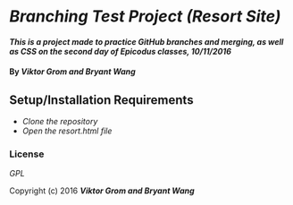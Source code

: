 # _Branching Test Project (Resort Site)_

#### _This is a project made to practice GitHub branches and merging, as well as CSS on the second day of Epicodus classes, 10/11/2016_

#### By _**Viktor Grom and Bryant Wang**_

## Setup/Installation Requirements

* _Clone the repository_
* _Open the resort.html file_

### License

*GPL*

Copyright (c) 2016 **_Viktor Grom and Bryant Wang_**
